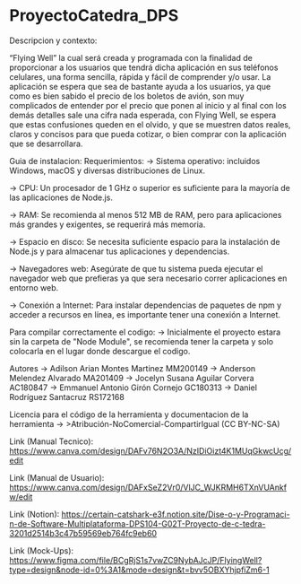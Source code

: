 # ProyectoCatedra_DPS

Descripcion y contexto: 

“Flying Well” la cual será creada y programada con la finalidad de proporcionar a los usuarios que tendrá dicha aplicación en sus teléfonos celulares, una forma sencilla, rápida y fácil de comprender y/o usar.
La aplicación se espera que sea de bastante ayuda a los usuarios, ya que como es bien sabido el precio de los boletos de avión, son muy complicados de entender por el precio que ponen al inicio y al final con los demás detalles sale una cifra nada esperada, con Flying Well, se espera que estas confusiones queden en el olvido, y que se muestren datos reales, claros y concisos para que pueda cotizar, o bien comprar con la aplicación que se desarrollara.

Guia de instalacion:
Requerimientos: 
-> Sistema operativo: incluidos Windows, macOS y diversas distribuciones de Linux.
  
-> CPU: Un procesador de 1 GHz o superior es suficiente para la mayoría de las aplicaciones de Node.js.
  
-> RAM: Se recomienda al menos 512 MB de RAM, pero para aplicaciones más grandes y exigentes, se requerirá más memoria.
  
-> Espacio en disco: Se necesita suficiente espacio para la instalación de Node.js y para almacenar tus aplicaciones y dependencias.
  
-> Navegadores web: Asegúrate de que tu sistema pueda ejecutar el navegador web que prefieras ya que sera necesario correr aplicaciones en entorno web.
  
-> Conexión a Internet: Para instalar dependencias de paquetes de npm y acceder a recursos en línea, es importante tener una conexión a Internet. 

Para compilar correctamente el codigo:
-> Inicialmente el proyecto estara sin la carpeta de "Node Module", se recomienda tener la carpeta y solo colocarla en el lugar donde descargue el codigo. 


Autores
-> Adilson Arian Montes Martinez      MM200149
-> Anderson Melendez Alvarado         MA201409
-> Jocelyn Susana Aguilar Corvera     AC180847
-> Emmanuel Antonio Girón Cornejo     GC180313
-> Daniel Rodríguez Santacruz         RS172168

Licencia para el código de la herramienta y documentacion de la herramienta
-> >Atribución-NoComercial-CompartirIgual (CC BY-NC-SA)

Link (Manual Tecnico): https://www.canva.com/design/DAFv76N2O3A/NzIDiOizt4K1MUqGkwcUcg/edit

Link (Manual de Usuario): https://www.canva.com/design/DAFxSeZ2Vr0/VlJC_WJKRMH6TXnVUAnkfw/edit

Link (Notion): https://certain-catshark-e3f.notion.site/Dise-o-y-Programaci-n-de-Software-Multiplataforma-DPS104-G02T-Proyecto-de-c-tedra-3201d2514b3c47b59569eb764fc9eb60

Link (Mock-Ups): https://www.figma.com/file/BCgRjS1s7vwZC9NybAJcJP/FlyingWell?type=design&node-id=0%3A1&mode=design&t=bvv5OBXYhjpfiZm6-1
